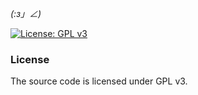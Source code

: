
_(:з」∠)_


[![License: GPL v3](https://img.shields.io/badge/License-GPLv3-blue.svg)](https://www.gnu.org/licenses/gpl-3.0)

### License
The source code is licensed under GPL v3.